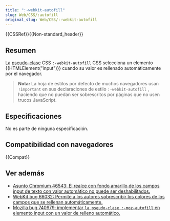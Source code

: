 ```yaml
---
title: ":-webkit-autofill"
slug: Web/CSS/:autofill
original_slug: Web/CSS/:-webkit-autofill
---
```


{{CSSRef}}{{Non-standard_header}}

## Resumen

La [pseudo-clase](/es/docs/Web/CSS/Pseudo-classes) CSS `:-webkit-autofill` CSS selecciona un elemento {{HTMLElement("input")}} cuando su valor es rellenado automáticamente por el navegador.

> **Nota:** La hoja de estilos por defecto de muchos navegadores usan `!important` en sus declaraciones de estilo `:-webkit-autofill` , haciendo que no puedan ser sobrescritos por páginas que no usen trucos JavaScript.

## Especificaciones

No es parte de ninguna especificación.

## Compatibilidad con navegadores

{{Compat}}

## Ver además

- [Asunto Chromium 46543: El realce con fondo amarillo de los campos input de texto con valor automático no puede ser deshabilitados.](https://code.google.com/p/chromium/issues/detail?id=46543)
- [WebKit bug 66032: Permite a los autores sobrescribir los colores de los campos que se rellenan automáticamente.](https://bugs.webkit.org/show_bug.cgi?id=66032)
- [Mozilla bug 740979: implementar `la pseudo-clase :-moz-autofill` en elemento input con un valor de relleno automático.](https://bugzilla.mozilla.org/show_bug.cgi?id=740979)
